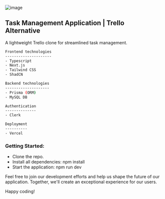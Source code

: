 ![image](https://github.com/hasnaat-iftikhar/task-management-application/assets/97826292/62da2435-0c1b-4e63-9320-b7a606f5c5de)

## Task Management Application | Trello Alternative

A lightweight Trello clone for streamlined task management.

```bash
Frontend technologies
---------------------
- Typescript
- Next.js
- Tailwind CSS
- ShadCN
```

```bash
Backend technologies
--------------------
- Prisma (ORM)
- MySQL DB
```

```bash
Authentication
--------------
- Clerk
```

```bash
Deployment
----------
- Vercel
```

### Getting Started:

- Clone the repo.
- Install all dependencies: npm install
- Start the application: npm run dev

Feel free to join our development efforts and help us shape the future of our application. Together, we'll create an exceptional experience for our users.

Happy coding!
